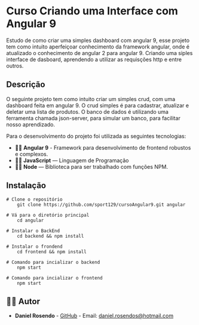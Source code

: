 # Curso Criando uma Interface com Angular 9
Estudo de como criar uma simples dashboard com angular 9, esse projeto tem como intuito aperfeiçoar
conhecimento da framework angular, onde é atualizado o conhecimento de angular 2 para angular 9. Criando uma siples interface de dasboard, aprendendo a utilizar as requisções http e entre outros.

## Descrição
O seguinte projeto tem como intuito criar um simples crud, com uma dashboard feita em angular 9. O crud simples é para cadastrar, atualizar e deletar uma lista de produtos. O banco de dados é utilizando uma ferramenta chamada json-server, para simular um banco, para facilitar nosso aprendizado.

Para o desenvolvimento do projeto foi utilizada as seguintes tecnologias:

- :man_technologist:  **Angular 9** - Framework para desenvolvimento de frontend robustos e complexos.
- :man_technologist:  **JavaScript** — Linguagem de Programação
- :man_technologist:  **Node** — Biblioteca para ser trabalhado com funções NPM.

## Instalação

```
# Clone o repositório
	git clone https://github.com/sport129/cursoAngular9.git angular

# Vá para o diretório principal
	cd angular

# Instalar o BackEnd
    cd backend && npm install

# Instalar o frondend
    cd frontend && npm install

# Comando para incializar o backend
    npm start

# Comando para incializar o frontend
    npm start
```

## :man_technologist: Autor

- **Daniel Rosendo** - [GitHub](https://github.com/sport129) - Email: [daniel.rosendos@hotmail.com](mailto:daniel.rosendos@hotmail.com)